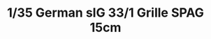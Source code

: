 ---
layout: product
title: "1/35 German sIG 33/1 Grille SPAG 15cm"
price: "2700" 
desc: "Maketa"
img_path: "/assets/img/ARK35014.webp"
brand: "Ark Models"
available: false
special_offer: false
new: false
soon: false
cat: "010000"
subcat: "015000"
subsubcat: "0N/A"
sifra: "ARK35014"
popular: false
spec: false
---